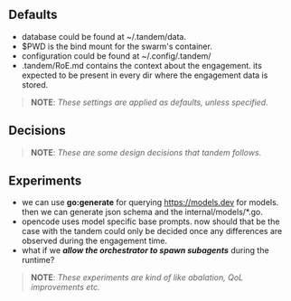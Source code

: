 ## Defaults
- database could be found at ~/.tandem/data.
- $PWD is the bind mount for the swarm's container.
- configuration could be found at ~/.config/.tandem/
- .tandem/RoE.md contains the context about the engagement. its expected to be present in every dir where the engagement data is stored.
> **NOTE**: *These settings are applied as defaults, unless specified.*

## Decisions
> **NOTE**: *These are some design decisions that tandem follows*.


## Experiments
- we can use **go:generate** for querying https://models.dev for models. then we can generate json schema and the internal/models/*.go.
- opencode uses model specific base prompts. now should that be the case with the tandem could only be decided once any differences are observed during the engagement time.
- what if we ***allow the orchestrator to spawn subagents*** during the runtime?
> **NOTE**: *These experiments are kind of like abalation, QoL improvements etc.*
